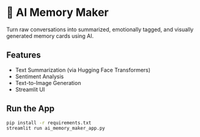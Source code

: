 # 🧠 AI Memory Maker

Turn raw conversations into summarized, emotionally tagged, and visually generated memory cards using AI.

## Features
- Text Summarization (via Hugging Face Transformers)
- Sentiment Analysis
- Text-to-Image Generation
- Streamlit UI

## Run the App
```bash
pip install -r requirements.txt
streamlit run ai_memory_maker_app.py
